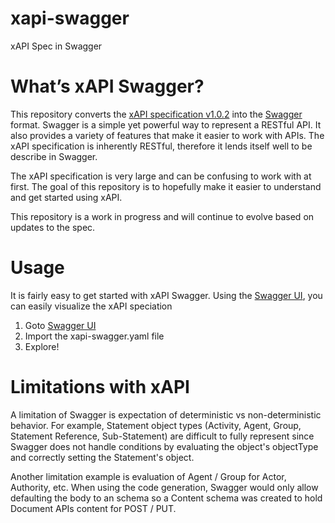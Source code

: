 # xapi-swagger
xAPI Spec in Swagger

# What’s xAPI Swagger?
This repository converts the [xAPI specification v1.0.2](https://github.com/adlnet/xAPI-Spec) into the [Swagger](http://swagger.io/) format. Swagger is a simple yet powerful way to represent a RESTful API. It also provides a variety of features that make it easier to work with APIs. The xAPI specification is inherently RESTful, therefore it lends itself well to be describe in Swagger.

The xAPI specification is very large and can be confusing to work with at first. The goal of this repository is to hopefully make it easier to understand and get started using xAPI.

This repository is a work in progress and will continue to evolve based on updates to the spec.

# Usage
It is fairly easy to get started with xAPI Swagger. Using the [Swagger UI](), you can easily visualize the xAPI speciation

1. Goto [Swagger UI]()
2. Import the xapi-swagger.yaml file
3. Explore!

# Limitations with xAPI
A limitation of Swagger is expectation of deterministic vs non-deterministic behavior.  For example, Statement object types (Activity, Agent, Group, Statement Reference, Sub-Statement) are difficult to fully represent since Swagger does not handle conditions by evaluating the object's objectType and correctly setting the Statement's object.

Another limitation example is evaluation of Agent / Group for Actor, Authority, etc.  When using the code generation, Swagger would only allow defaulting the body to an schema so a Content schema was created to hold Document APIs content for POST / PUT.
